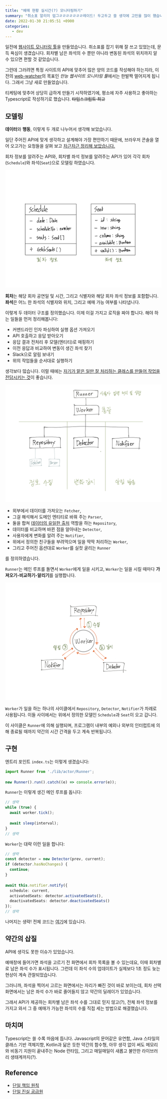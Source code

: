 ```yaml
---
title: "예매 현황 실시간(?) 모니터링하기"
summary: "취소표 알리미 업그ㄹㄹㄹㄹㄹㄹㄹ레이드! 두고두고 쓸 생각에 고민을 많이 했습니다."
date: 2022-01-30 21:05:51 +0900
categories:
   - dev
---
```


일전에 [웹사이트 모니터링 툴](https://blog.potados.com/dev/website-watcher/)을 만들었습니다. 취소표를 잡기 위해 잘 쓰고 있었는데, 문득 욕심이 생겼습니다. 회차별 남은 좌석의 수 뿐만 아니라 변동된 좌석의 위치까지 알 수 있으면 편할 것 같았습니다.

그런데 그러려면 특정 사이트의 API에 맞추어 많은 양의 코드를 작성해야 하는지라, 이전의 [web-watcher](https://github.com/potados99/web-watcher)의 목표인 *만능 웹사이트 모니터링 툴*에서는 한발짝 멀어지게 됩니다. 그래서 그냥 새로 만들었습니다.

티케팅에 맞추어 상당히 급하게 만들기 시작하였기에, 평소에 자주 사용하고 좋아하는 Typescript로 작성하기로 했습니다. ~~타입스크립트 최고~~

## 모델링

**데이터**와 **행동**, 이렇게 두 개로 나누어서 생각해 보았습니다.

일단 주어진 API에 맞게 생각하고 설계해야 가장 편안하기 때문에, 브라우저 콘솔을 열어 오고가는 요청들을 살펴 보고 [차근차근 정리해 보았습니다.](https://potados.notion.site/ebbe4556405443e69af121bd03399be1)

회차 정보를 알려주는 API와, 회차별 좌석 정보를 알려주는 API가 있어 각각 회차(`Schedule`)와 좌석(`Seat`)으로 모델링 하였습니다.

![melon-ticket-watcher-entity.png](/assets/images/Zu1V8z5.png)

**회차**는 해당 회차 공연일 및 시간, 그리고 식별자와 해당 회차 좌석 정보를 포함합니다. **좌석**은 어느 한 좌석의 식별자와 위치, 그리고 예매 가능 여부를 나타냅니다.

이렇게 두 데이터 구조를 정의했습니다. 이제 이걸 가지고 로직을 짜야 합니다. 해야 하는 일들을 먼저 정리해봅니다:

- 커맨드라인 인자 파싱하여 실행 옵션 가져오기
- API 호출하고 응답 받아오기
- 응답 결과 전처리 후 모델(엔티티)로 매핑하기
- 이전 응답과 비교하여 변동이 생긴 좌석 찾기
- Slack으로 알림 보내기
- 위의 작업들을 순서대로 실행하기

생각보다 많습니다. 이럴 때에는 [자기가 맡은 일만 잘 처리하는 클래스를 만들어 작업을 전담시키는 것](https://ko.wikipedia.org/wiki/단일_책임_원칙)이 좋습니다.

![melon-ticket-watcher-actors.png](/assets/images/kShHhQ0.png)

- 외부에서 데이터를 가져오는 `Fetcher`,
- 그걸 해석해서 도메인 엔티티로 바꿔 주는 `Parser`,
- 둘을 합쳐 [데이터의 유일한 출처](https://ko.wikipedia.org/wiki/단일_진실_공급원) 역할을 하는 `Repository`,
- 데이터를 비교하며 바뀐 점을 알아내는 `Detector`,
- 사용자에게 변화를 알려 주는 `Notifier`,
- 위에서 정의한 친구들을 부려먹으며 일을 딱딱 처리하는 `Worker`,
- 그리고 주어진 옵션대로 `Worker`를 실컷 굴리는 `Runner`

를 정의하였습니다.

`Runner`는 메인 루프를 돌면서 `Worker`에게 일을 시키고, `Worker`는 일을 시킬 때마다 **가져오기-비교하기-알리기**를 실행합니다.

![melon-ticket-watcher-main-loop.png](/assets/images/3RL5yiR.png)

`Worker`가 일을 하는 하나의 사이클에서 `Repository`, `Detector`, `Notifier`가 차례로 사용됩니다. 이들 사이에서는 위에서 정의한 모델인 `Schedule`과 `Seat`이 오고 갑니다.

이 사이클은 `Runner`에 의해 실행되며, 프로그램이 내부의 예외나 외부의 인터럽트에 의해 종료될 때까지 약간의 시간 간격을 두고 계속 반복됩니다.

## 구현

엔트리 포인트 `index.ts`는 이렇게 생겼습니다:

```typescript
import Runner from './lib/actor/Runner';

new Runner().run().catch((e) => console.error(e));
```

`Runner`는 이렇게 생긴 메인 루프를 돕니다:

```typescript
// 생략
while (true) {
  await worker.tick();

  await sleep(interval);
}
// 생략
```

`Worker`는 대략 이런 일을 합니다:

```typescript
// 생략
const detector = new Detector(prev, current);
if (detector.hasNoChanges) {
  continue;
}

await this.notifier.notify({
  schedule: current,
  activatedSeats: detector.activatedSeats(),
  deactivatedSeats: detector.deactivatedSeats()
});
// 생략
```

나머지는 생략! 전체 코드는 [여기](https://github.com/potados99/melon-ticket-watcher)에 있습니다.

## 약간의 삽질

API에 생각도 못한 이슈가 있었습니다.

예매창에 들어가면 좌석을 고르기 전 화면에서 회차 목록을 볼 수 있는데요, 이때 회차별로 남은 좌석 수가 표시됩니다. 그런데 이 좌석 수의 업데이트가 실제보다 1초 정도 늦는 현상이 계속 관찰되었습니다.

그러니까, 좌석을 찍어서 고르는 화면에서는 자리가 빠진 것이 바로 보이는데, 회차 선택 화면에서는 남은 좌석 수가 바로 줄어들지 않고 약간의 딜레이가 있었습니다.

그래서 API가 제공하는 회차별 남은 좌석 수를 그대로 믿지 않고(?), 전체 좌석 정보를 가지고 와서 그 중 예매가 가능한 좌석의 수를 직접 세는 방법으로 해결했습니다.

## 마치며

Typescript는 쓸 수록 마음에 듭니다. Javascript의 문어같은 유연함, Java 스타일의 클래스 기반 객체지향, Kotlin과 닮은 듯한 약간의 함수형, 아무 생각 없이 써도 메모리와 비동기 지원이 끝내주는 Node 런타임, 그리고 매일매일이 새롭고 불안한 라이브러리 생태계까지(?).

## Reference

- [단일 책임 원칙](https://ko.wikipedia.org/wiki/단일_책임_원칙)
- [단일 진실 공급원](https://ko.wikipedia.org/wiki/단일_진실_공급원)
